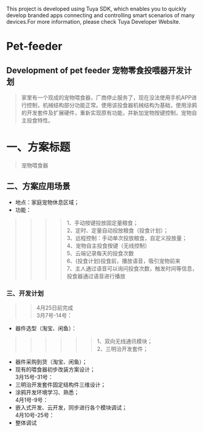 This project is developed using Tuya SDK, which enables you to quickly develop branded apps connecting and controlling smart scenarios of many devices.For more information, please check Tuya Developer Website.
# Pet-feeder
Development of pet feeder
宠物零食投喂器开发计划
-------
>家里有一个现成的宠物喂食器，厂商停止服务了，现在没法使用手机APP进行控制，机械结构部分功能正常。使用该投食器机械结构为基础，使用涂鸦的开发套件及扩展硬件，重新实现原有功能，并新加宠物按键控制，宠物自主投食特性。
# 一、方案标题
>宠物喂食器
## 二、方案应用场景
* 地点：家庭宠物休息区域；<br>
* 功能：<br>
>>>>1、手动按键投放固定量粮食；<br>
>>>>2、定时、定量自动投放粮食（投食计划）；<br>
>>>>3、远程控制：手动单次投放粮食，自定义投放量；<br>
>>>>4、宠物自主投食按键（无线控制）<br>
>>>>5、云端记录每天的投食次数<br>
>>>>6、(投食计划)投食前，播放语音，吸引宠物前来<br>
>>>>7、主人通过语音可以询问投食次数，触发时间等信息，投食器通过语音进行播放<br>

### 三、开发计划
>>4月25日前完成<br>
>>3月7号-14号：<br>
* 器件选型（淘宝、闲鱼）：
>>>>>>1、双向无线通讯模块；<br>
>>>>>>2、三明治开发套件；<br>
* 器件采购到货（淘宝、闲鱼）；<br>
* 现有的喂食器初步改装方案设计；<br>
3月15号-31号：<br>
* 三明治开发套件固定结构件三维设计；<br>
* 涂鸦开发环境学习、熟悉；<br>
4月1号-9号：<br>
* 嵌入式开发、云开发，同步进行各个模块调试；<br>
4月10号-25号：<br>
* 整体调试<br>
